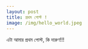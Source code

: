 ```yaml
---
layout: post
title: প্রথম পোস্ট !
image: /img/hello_world.jpeg
---
```


এটা আমার প্রথম পোস্ট, কি দারুণ!!!
